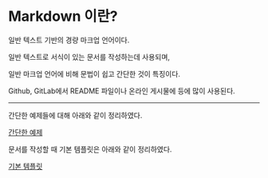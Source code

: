 Markdown 이란?
===============================================================
일반 텍스트 기반의 경량 마크업 언어이다.

일반 텍스트로 서식이 있는 문서를 작성하는데 사용되며, 

일반 마크업 언어에 비해 문법이 쉽고 간단한 것이 특징이다.

Github, GitLab에서 README 파일이나 온라인 게시물에 등에 많이 사용된다.

---------------------------------------------------------------

간단한 예제들에 대해 아래와 같이 정리하였다.

[간단한 예제](example.md)

문서를 작성할 때 기본 템플릿은 아래와 같이 정리하였다.

[기본 템플릿](template.md)
